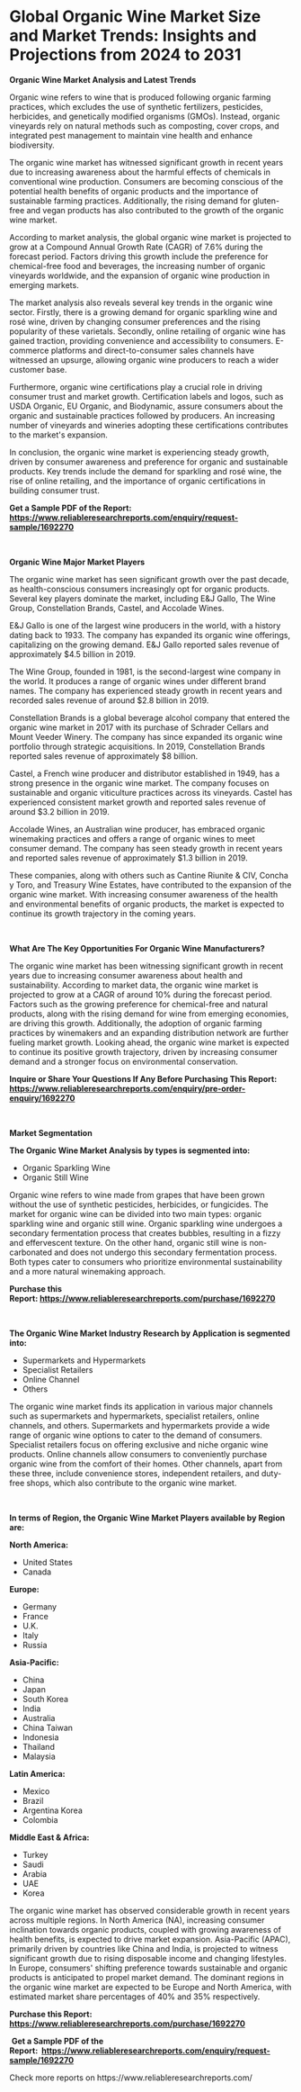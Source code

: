 <p><h1>Global Organic Wine Market Size and Market Trends: Insights and Projections from 2024 to 2031</h1></p><p><strong>Organic Wine Market Analysis and Latest Trends</strong></p>
<p><p>Organic wine refers to wine that is produced following organic farming practices, which excludes the use of synthetic fertilizers, pesticides, herbicides, and genetically modified organisms (GMOs). Instead, organic vineyards rely on natural methods such as composting, cover crops, and integrated pest management to maintain vine health and enhance biodiversity.</p><p>The organic wine market has witnessed significant growth in recent years due to increasing awareness about the harmful effects of chemicals in conventional wine production. Consumers are becoming conscious of the potential health benefits of organic products and the importance of sustainable farming practices. Additionally, the rising demand for gluten-free and vegan products has also contributed to the growth of the organic wine market.</p><p>According to market analysis, the global organic wine market is projected to grow at a Compound Annual Growth Rate (CAGR) of 7.6% during the forecast period. Factors driving this growth include the preference for chemical-free food and beverages, the increasing number of organic vineyards worldwide, and the expansion of organic wine production in emerging markets.</p><p>The market analysis also reveals several key trends in the organic wine sector. Firstly, there is a growing demand for organic sparkling wine and rosé wine, driven by changing consumer preferences and the rising popularity of these varietals. Secondly, online retailing of organic wine has gained traction, providing convenience and accessibility to consumers. E-commerce platforms and direct-to-consumer sales channels have witnessed an upsurge, allowing organic wine producers to reach a wider customer base.</p><p>Furthermore, organic wine certifications play a crucial role in driving consumer trust and market growth. Certification labels and logos, such as USDA Organic, EU Organic, and Biodynamic, assure consumers about the organic and sustainable practices followed by producers. An increasing number of vineyards and wineries adopting these certifications contributes to the market's expansion.</p><p>In conclusion, the organic wine market is experiencing steady growth, driven by consumer awareness and preference for organic and sustainable products. Key trends include the demand for sparkling and rosé wine, the rise of online retailing, and the importance of organic certifications in building consumer trust.</p></p>
<p><strong>Get a Sample PDF of the Report:&nbsp; <a href="https://www.reliableresearchreports.com/enquiry/request-sample/1692270">https://www.reliableresearchreports.com/enquiry/request-sample/1692270</a></strong></p>
<p>&nbsp;</p>
<p><strong>Organic Wine Major Market Players</strong></p>
<p><p>The organic wine market has seen significant growth over the past decade, as health-conscious consumers increasingly opt for organic products. Several key players dominate the market, including E&J Gallo, The Wine Group, Constellation Brands, Castel, and Accolade Wines.</p><p>E&J Gallo is one of the largest wine producers in the world, with a history dating back to 1933. The company has expanded its organic wine offerings, capitalizing on the growing demand. E&J Gallo reported sales revenue of approximately $4.5 billion in 2019.</p><p>The Wine Group, founded in 1981, is the second-largest wine company in the world. It produces a range of organic wines under different brand names. The company has experienced steady growth in recent years and recorded sales revenue of around $2.8 billion in 2019.</p><p>Constellation Brands is a global beverage alcohol company that entered the organic wine market in 2017 with its purchase of Schrader Cellars and Mount Veeder Winery. The company has since expanded its organic wine portfolio through strategic acquisitions. In 2019, Constellation Brands reported sales revenue of approximately $8 billion.</p><p>Castel, a French wine producer and distributor established in 1949, has a strong presence in the organic wine market. The company focuses on sustainable and organic viticulture practices across its vineyards. Castel has experienced consistent market growth and reported sales revenue of around $3.2 billion in 2019.</p><p>Accolade Wines, an Australian wine producer, has embraced organic winemaking practices and offers a range of organic wines to meet consumer demand. The company has seen steady growth in recent years and reported sales revenue of approximately $1.3 billion in 2019.</p><p>These companies, along with others such as Cantine Riunite & CIV, Concha y Toro, and Treasury Wine Estates, have contributed to the expansion of the organic wine market. With increasing consumer awareness of the health and environmental benefits of organic products, the market is expected to continue its growth trajectory in the coming years.</p></p>
<p>&nbsp;</p>
<p><strong>What Are The Key Opportunities For Organic Wine Manufacturers?</strong></p>
<p><p>The organic wine market has been witnessing significant growth in recent years due to increasing consumer awareness about health and sustainability. According to market data, the organic wine market is projected to grow at a CAGR of around 10% during the forecast period. Factors such as the growing preference for chemical-free and natural products, along with the rising demand for wine from emerging economies, are driving this growth. Additionally, the adoption of organic farming practices by winemakers and an expanding distribution network are further fueling market growth. Looking ahead, the organic wine market is expected to continue its positive growth trajectory, driven by increasing consumer demand and a stronger focus on environmental conservation.</p></p>
<p><strong>Inquire or Share Your Questions If Any Before Purchasing This Report: <a href="https://www.reliableresearchreports.com/enquiry/pre-order-enquiry/1692270">https://www.reliableresearchreports.com/enquiry/pre-order-enquiry/1692270</a></strong></p>
<p>&nbsp;</p>
<p><strong>Market Segmentation</strong></p>
<p><strong>The Organic Wine Market Analysis by types is segmented into:</strong></p>
<p><ul><li>Organic Sparkling Wine</li><li>Organic Still Wine</li></ul></p>
<p><p>Organic wine refers to wine made from grapes that have been grown without the use of synthetic pesticides, herbicides, or fungicides. The market for organic wine can be divided into two main types: organic sparkling wine and organic still wine. Organic sparkling wine undergoes a secondary fermentation process that creates bubbles, resulting in a fizzy and effervescent texture. On the other hand, organic still wine is non-carbonated and does not undergo this secondary fermentation process. Both types cater to consumers who prioritize environmental sustainability and a more natural winemaking approach.</p></p>
<p><strong>Purchase this Report:&nbsp;<a href="https://www.reliableresearchreports.com/purchase/1692270">https://www.reliableresearchreports.com/purchase/1692270</a></strong></p>
<p>&nbsp;</p>
<p><strong>The Organic Wine Market Industry Research by Application is segmented into:</strong></p>
<p><ul><li>Supermarkets and Hypermarkets</li><li>Specialist Retailers</li><li>Online Channel</li><li>Others</li></ul></p>
<p><p>The organic wine market finds its application in various major channels such as supermarkets and hypermarkets, specialist retailers, online channels, and others. Supermarkets and hypermarkets provide a wide range of organic wine options to cater to the demand of consumers. Specialist retailers focus on offering exclusive and niche organic wine products. Online channels allow consumers to conveniently purchase organic wine from the comfort of their homes. Other channels, apart from these three, include convenience stores, independent retailers, and duty-free shops, which also contribute to the organic wine market.</p></p>
<p>&nbsp;</p>
<p><strong>In terms of Region, the Organic Wine Market Players available by Region are:</strong></p>
<p>
    <p> <strong> North America: </strong>
        <ul>
            <li>United States</li>
            <li>Canada</li>
        </ul>
        </p> 
    <p> <strong> Europe: </strong>
        <ul>
            <li>Germany</li>
            <li>France</li>
            <li>U.K.</li>
            <li>Italy</li>
            <li>Russia</li>
        </ul>
        </p> 
    <p> <strong> Asia-Pacific: </strong>
        <ul>
            <li>China</li>
            <li>Japan</li>
            <li>South Korea</li>
            <li>India</li>
            <li>Australia</li>
            <li>China Taiwan</li>
            <li>Indonesia</li>
            <li>Thailand</li>
            <li>Malaysia</li>
        </ul>
        </p> 
    <p> <strong> Latin America: </strong>
        <ul>
            <li>Mexico</li>
            <li>Brazil</li>
            <li>Argentina Korea</li>
            <li>Colombia</li>
        </ul>
        </p> 
    <p> <strong> Middle East & Africa: </strong>
        <ul>
            <li>Turkey</li>
            <li>Saudi</li>
            <li>Arabia</li>
            <li>UAE</li>
            <li>Korea</li>
        </ul>
    </p>
    </p>
<p><p>The organic wine market has observed considerable growth in recent years across multiple regions. In North America (NA), increasing consumer inclination towards organic products, coupled with growing awareness of health benefits, is expected to drive market expansion. Asia-Pacific (APAC), primarily driven by countries like China and India, is projected to witness significant growth due to rising disposable income and changing lifestyles. In Europe, consumers' shifting preference towards sustainable and organic products is anticipated to propel market demand. The dominant regions in the organic wine market are expected to be Europe and North America, with estimated market share percentages of 40% and 35% respectively.</p></p>
<p><strong>Purchase this Report: <a href="https://www.reliableresearchreports.com/purchase/1692270">https://www.reliableresearchreports.com/purchase/1692270</a></strong></p>
<p>&nbsp;<strong>Get a Sample PDF of the Report:&nbsp;&nbsp;<a href="https://www.reliableresearchreports.com/enquiry/request-sample/1692270">https://www.reliableresearchreports.com/enquiry/request-sample/1692270</a></strong></p>
<p><strong></strong></p>
<p>Check more reports on https://www.reliableresearchreports.com/</p>